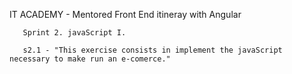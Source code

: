 IT ACADEMY - Mentored Front End itineray with Angular

       Sprint 2. javaScript I.

       s2.1 - "This exercise consists in implement the javaScript necessary to make run an e-comerce."
